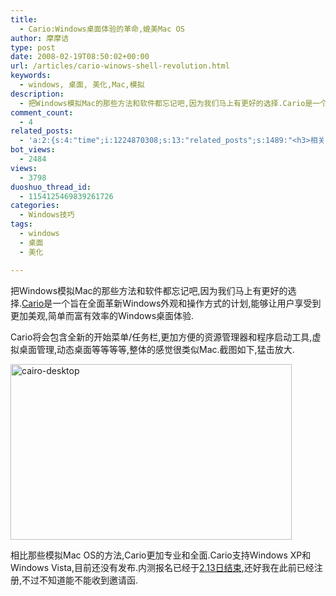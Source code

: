 ```yaml
---
title:
  - Cario:Windows桌面体验的革命,媲美Mac OS
author: 摩摩诘
type: post
date: 2008-02-19T08:50:02+00:00
url: /articles/cario-winows-shell-revolution.html
keywords:
  - windows, 桌面, 美化,Mac,模拟
description:
  - 把Windows模拟Mac的那些方法和软件都忘记吧,因为我们马上有更好的选择.Cario是一个旨在全面革新Windows外观和操作方式的计划,能够让用户享受到更加美观,简单而富有效率的Windows桌面体验.
comment_count:
  - 4
related_posts:
  - 'a:2:{s:4:"time";i:1224870308;s:13:"related_posts";s:1489:"<h3>相关日志</h3><ul class="related_post"><li><a href="http://www.digglife.cn/articles/vista-theme-visual-style-download.html" title="7个漂亮的Vista主题(视觉样式)下载">7个漂亮的Vista主题(视觉样式)下载</a></li><li><a href="http://www.digglife.cn/articles/clean-up-desktop-improve-productivity-2.html" title="彻底清空桌面,让启动程序更加高效Part.2">彻底清空桌面,让启动程序更加高效Part.2</a></li><li><a href="http://www.digglife.cn/articles/clean-up-desktop-improve-productivity-1.html" title="彻底清空桌面,让启动程序更加高效Part.1">彻底清空桌面,让启动程序更加高效Part.1</a></li><li><a href="http://www.digglife.cn/articles/free-nature-wallpapers.html" title="免费的高清晰自然风景类壁纸下载">免费的高清晰自然风景类壁纸下载</a></li><li><a href="http://www.digglife.cn/articles/4-windows-wallpaper-tricks.html" title="桌面美化:4个Windows壁纸相关技巧">桌面美化:4个Windows壁纸相关技巧</a></li><li><a href="http://www.digglife.cn/articles/creat-sidebar-laucher-with-runme.html" title="酷软推荐:使用Runme制作自定义桌面侧边栏">酷软推荐:使用Runme制作自定义桌面侧边栏</a></li><li><a href="http://www.digglife.cn/articles/%e9%85%b7%e8%bd%af%e6%8e%a8%e8%8d%90%e8%ae%a9windows%e4%b9%9f%e7%94%a8%e4%b8%8a3d%e6%a1%8c%e9%9d%a2.html" title="酷软推荐:让windows也用上3D桌面">酷软推荐:让windows也用上3D桌面</a></li></ul>";}'
bot_views:
  - 2484
views:
  - 3798
duoshuo_thread_id:
  - 1154125469839261726
categories:
  - Windows技巧
tags:
  - windows
  - 桌面
  - 美化

---
```

把Windows模拟Mac的那些方法和软件都忘记吧,因为我们马上有更好的选择.<a href="http://cairoshell.com/" title="Cario" target="_blank">Cario</a>是一个旨在全面革新Windows外观和操作方式的计划,能够让用户享受到更加美观,简单而富有效率的Windows桌面体验.

Cario将会包含全新的开始菜单/任务栏,更加方便的资源管理器和程序启动工具,虚拟桌面管理,动态桌面等等等等,整体的感觉很类似Mac.截图如下,猛击放大.

<!--more-->

<a href="https://www.digglife.net/wp-content/uploads/3/379/2008/02/cairo-desktop.jpg" target="_blank"><img src="http://digglife.qiniudn.com/wp-content/uploads/3/379/2008/02/cairo-desktop-thumb.jpg" style="border: 0px none " alt="cairo-desktop" border="0" height="281" width="450" /></a>

相比那些模拟Mac OS的方法,Cario更加专业和全面.Cario支持Windows XP和Windows Vista,目前还没有发布.内测报名已经于<a href="http://cairoshell.com/2008/02/06/cairo-milestone-1-testing-signup/" target="_blank">2.13日结束</a>,还好我在此前已经注册,不过不知道能不能收到邀请函.